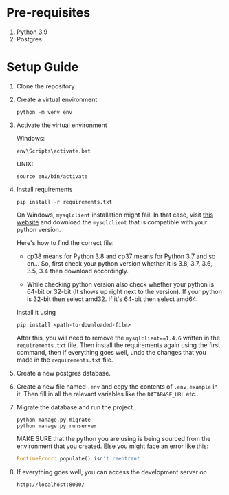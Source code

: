 # Pre-requisites

1. Python 3.9
2. Postgres

# Setup Guide

1. Clone the repository
2. Create a virtual environment
   ```
   python -m venv env
   ```
3. Activate the virtual environment

   Windows:

   ```
   env\Scripts\activate.bat
   ```

   UNIX:

   ```
   source env/bin/activate
   ```

4. Install requirements

   ```
   pip install -r requirements.txt
   ```

   On Windows, `mysqlclient` installation might fail. In that case, visit [this website](https://www.lfd.uci.edu/~gohlke/pythonlibs/) and download the `mysqlclient` that is compatible with your python version.

   Here's how to find the correct file:

   - cp38 means for Python 3.8 and cp37 means for Python 3.7 and so on... So, first check your python version whether it is 3.8, 3.7, 3.6, 3.5, 3.4 then download accordingly.

   - While checking python version also check whether your python is 64-bit or 32-bit (It shows up right next to the version). If your python is 32-bit then select amd32. If it's 64-bit then select amd64.

   Install it using

   ```
   pip install <path-to-downloaded-file>
   ```

   After this, you will need to remove the `mysqlclient==1.4.6` written in the `requirements.txt` file. Then install the requirements again using the first command, then if everything goes well, undo the changes that you made in the `requirements.txt` file.

5. Create a new postgres database.
6. Create a new file named `.env` and copy the contents of `.env.example` in it. Then fill in all the relevant variables like the `DATABASE_URL` etc..
7. Migrate the database and run the project

   ```
   python manage.py migrate
   python manage.py runserver
   ```

   MAKE SURE that the python you are using is being sourced from the environment that you created. Else you might face an error like this:

   ```python
   RuntimeError: populate() isn't reentrant
   ```

8. If everything goes well, you can access the development server on
   ```
   http://localhost:8000/
   ```
